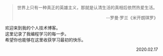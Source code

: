 > 世界上只有一种真正的英雄主义，那就是认清生活的真相后依然热爱生活。
                                              <p align="right">--罗曼·罗兰《米开朗琪罗》</p>
                                              
欢迎来到我的个人技术博客。<br/>
这里记录了我编程学习的每一步。<br/>
希望你也能够在这里收获学习最初的快乐。<br/>
                                              <p align="right">2020.02.17</p>


